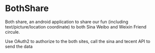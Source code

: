BothShare
=========

Both share, an android application to share our fun (including text/picture/location coordinate) to both Sina Weibo and Weixin 
Friend circule.

Use OAuth2 to authorize to the both sites, call the sina and tecent API to send the data 
